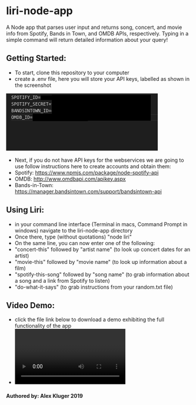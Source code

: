 # liri-node-app
A Node app that parses user input and returns song, concert, and movie info from Spotify, Bands in Town, and OMDB APIs, respectively.  Typing in a simple command will return detailed information about your query!

## Getting Started:

* To start, clone this repository to your computer
* create a .env file, here you will store your API keys, labelled as shown in the screenshot

![env-screenshot](./env-screenshot.png?raw=true ".env file")

* Next, if you do not have API keys for the webservices we are going to use follow instructions here to create accounts and obtain them:
* Spotify: https://www.npmjs.com/package/node-spotify-api
* OMDB: http://www.omdbapi.com/apikey.aspx
* Bands-in-Town: https://manager.bandsintown.com/support/bandsintown-api


## Using Liri:

* in your command line interface (Terminal in macs, Command Prompt in windows) navigate to the liri-node-app directory
* Once there, type (without quotations) "node liri"
* On the same line, you can now enter one of the following:
* "concert-this" followed by "artist name" (to look up concert dates for an artist)
* "movie-this" followed by "movie name" (to look up information about a film)
* "spotify-this-song" followed by "song name" (to grab information about a song and a link from Spotify to listen)
* "do-what-it-says" (to grab instructions from your random.txt file)


## Video Demo:
* click the file link below to download a demo exhibiting the full functionality of the app
* ![liri-demo](./node-liri-demo.mov?)



#### Authored by: Alex Kluger 2019

